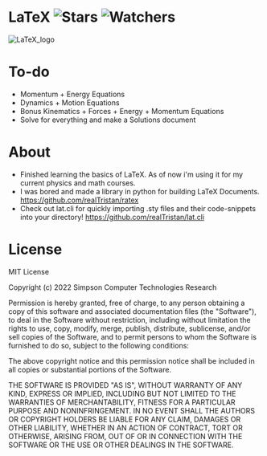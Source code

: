 # LaTeX ![Stars](https://img.shields.io/github/stars/Simpson-Computer-Technologies-Research/LaTeX?color=brightgreen) ![Watchers](https://img.shields.io/github/watchers/Simpson-Computer-Technologies-Research/LaTeX?label=Watchers)
![LaTeX_logo](https://user-images.githubusercontent.com/75189508/205197994-f6a28162-6a7c-4431-8ed4-dded53703d8a.svg)

# To-do
- Momentum + Energy Equations
- Dynamics + Motion Equations
- Bonus Kinematics + Forces + Energy + Momentum Equations
- Solve for everything and make a Solutions document

# About
- Finished learning the basics of LaTeX. As of now i'm using it for my current physics and math courses.
- I was bored and made a library in python for building LaTeX Documents. https://github.com/realTristan/ratex
- Check out lat.cli for quickly importing .sty files and their code-snippets into your directory! https://github.com/realTristan/lat.cli

# License
MIT License

Copyright (c) 2022 Simpson Computer Technologies Research

Permission is hereby granted, free of charge, to any person obtaining a copy
of this software and associated documentation files (the "Software"), to deal
in the Software without restriction, including without limitation the rights
to use, copy, modify, merge, publish, distribute, sublicense, and/or sell
copies of the Software, and to permit persons to whom the Software is
furnished to do so, subject to the following conditions:

The above copyright notice and this permission notice shall be included in all
copies or substantial portions of the Software.

THE SOFTWARE IS PROVIDED "AS IS", WITHOUT WARRANTY OF ANY KIND, EXPRESS OR
IMPLIED, INCLUDING BUT NOT LIMITED TO THE WARRANTIES OF MERCHANTABILITY,
FITNESS FOR A PARTICULAR PURPOSE AND NONINFRINGEMENT. IN NO EVENT SHALL THE
AUTHORS OR COPYRIGHT HOLDERS BE LIABLE FOR ANY CLAIM, DAMAGES OR OTHER
LIABILITY, WHETHER IN AN ACTION OF CONTRACT, TORT OR OTHERWISE, ARISING FROM,
OUT OF OR IN CONNECTION WITH THE SOFTWARE OR THE USE OR OTHER DEALINGS IN THE
SOFTWARE.
